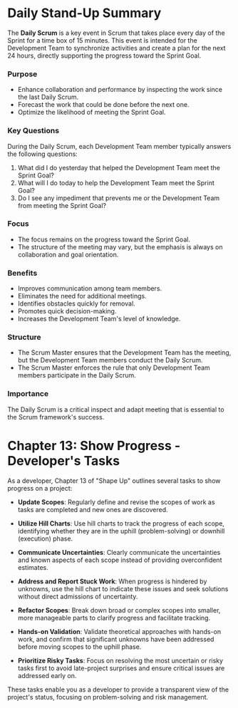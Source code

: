 # Daily Stand-Up Summary

The **Daily Scrum** is a key event in Scrum that takes place every day of the Sprint for a time box of 15 minutes. This event is intended for the Development Team to synchronize activities and create a plan for the next 24 hours, directly supporting the progress toward the Sprint Goal.

### Purpose
- Enhance collaboration and performance by inspecting the work since the last Daily Scrum.
- Forecast the work that could be done before the next one.
- Optimize the likelihood of meeting the Sprint Goal.

### Key Questions
During the Daily Scrum, each Development Team member typically answers the following questions:
1. What did I do yesterday that helped the Development Team meet the Sprint Goal?
2. What will I do today to help the Development Team meet the Sprint Goal?
3. Do I see any impediment that prevents me or the Development Team from meeting the Sprint Goal?

### Focus
- The focus remains on the progress toward the Sprint Goal.
- The structure of the meeting may vary, but the emphasis is always on collaboration and goal orientation.

### Benefits
- Improves communication among team members.
- Eliminates the need for additional meetings.
- Identifies obstacles quickly for removal.
- Promotes quick decision-making.
- Increases the Development Team's level of knowledge.

### Structure
- The Scrum Master ensures that the Development Team has the meeting, but the Development Team members conduct the Daily Scrum.
- The Scrum Master enforces the rule that only Development Team members participate in the Daily Scrum.

### Importance
The Daily Scrum is a critical inspect and adapt meeting that is essential to the Scrum framework's success.



# Chapter 13: Show Progress - Developer's Tasks

As a developer, Chapter 13 of "Shape Up" outlines several tasks to show progress on a project:

- **Update Scopes**: Regularly define and revise the scopes of work as tasks are completed and new ones are discovered.

- **Utilize Hill Charts**: Use hill charts to track the progress of each scope, identifying whether they are in the uphill (problem-solving) or downhill (execution) phase.

- **Communicate Uncertainties**: Clearly communicate the uncertainties and known aspects of each scope instead of providing overconfident estimates.

- **Address and Report Stuck Work**: When progress is hindered by unknowns, use the hill chart to indicate these issues and seek solutions without direct admissions of uncertainty.

- **Refactor Scopes**: Break down broad or complex scopes into smaller, more manageable parts to clarify progress and facilitate tracking.

- **Hands-on Validation**: Validate theoretical approaches with hands-on work, and confirm that significant unknowns have been addressed before moving scopes to the uphill phase.

- **Prioritize Risky Tasks**: Focus on resolving the most uncertain or risky tasks first to avoid late-project surprises and ensure critical issues are addressed early on.

These tasks enable you as a developer to provide a transparent view of the project's status, focusing on problem-solving and risk management.

